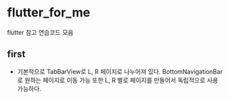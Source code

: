 # flutter_for_me
flutter 참고 연습코드 모음

## first
- 기본적으로 TabBarView로 L, R 페이지로 나누어져 있다. BottomNavigationBar로 원하는 페이지로 이동 가능 또한 L, R 별로 페이지를 만들어서 독립적으로 사용 가능하다.